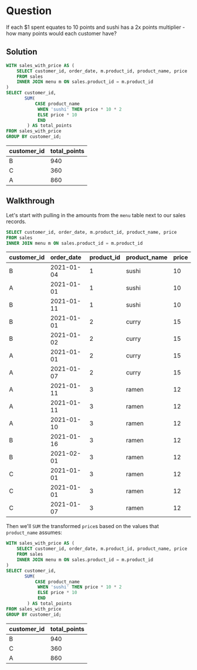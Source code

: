 # Question

If each $1 spent equates to 10 points and sushi has a 2x points multiplier - how many points would each customer have?

## Solution

```sql
WITH sales_with_price AS (
    SELECT customer_id, order_date, m.product_id, product_name, price
    FROM sales
    INNER JOIN menu m ON sales.product_id = m.product_id
)
SELECT customer_id,
       SUM(
           CASE product_name
            WHEN 'sushi' THEN price * 10 * 2
            ELSE price * 10
            END
        ) AS total_points
FROM sales_with_price
GROUP BY customer_id;
```

| customer\_id | total\_points |
| :--- | :--- |
| B | 940 |
| C | 360 |
| A | 860 |


## Walkthrough

Let's start with pulling in the amounts from the `menu` table next to our sales records.

```sql
SELECT customer_id, order_date, m.product_id, product_name, price
FROM sales
INNER JOIN menu m ON sales.product_id = m.product_id
```

| customer\_id | order\_date | product\_id | product\_name | price |
| :--- | :--- | :--- | :--- | :--- |
| B | 2021-01-04 | 1 | sushi | 10 |
| A | 2021-01-01 | 1 | sushi | 10 |
| B | 2021-01-11 | 1 | sushi | 10 |
| B | 2021-01-01 | 2 | curry | 15 |
| B | 2021-01-02 | 2 | curry | 15 |
| A | 2021-01-01 | 2 | curry | 15 |
| A | 2021-01-07 | 2 | curry | 15 |
| A | 2021-01-11 | 3 | ramen | 12 |
| A | 2021-01-11 | 3 | ramen | 12 |
| A | 2021-01-10 | 3 | ramen | 12 |
| B | 2021-01-16 | 3 | ramen | 12 |
| B | 2021-02-01 | 3 | ramen | 12 |
| C | 2021-01-01 | 3 | ramen | 12 |
| C | 2021-01-01 | 3 | ramen | 12 |
| C | 2021-01-07 | 3 | ramen | 12 |


Then we'll `SUM` the transformed `price`s based on the values that `product_name` assumes:

```sql
WITH sales_with_price AS (
    SELECT customer_id, order_date, m.product_id, product_name, price
    FROM sales
    INNER JOIN menu m ON sales.product_id = m.product_id
)
SELECT customer_id,
       SUM(
           CASE product_name
            WHEN 'sushi' THEN price * 10 * 2
            ELSE price * 10
            END
        ) AS total_points
FROM sales_with_price
GROUP BY customer_id;
```

| customer\_id | total\_points |
| :--- | :--- |
| B | 940 |
| C | 360 |
| A | 860 |